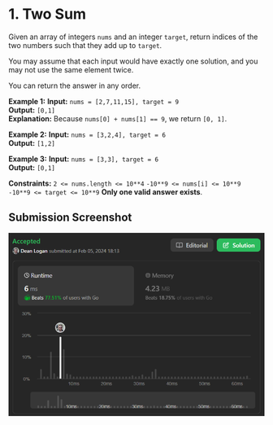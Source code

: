 # 1. Two Sum

Given an array of integers `nums` and an integer `target`, return indices of the two numbers such that they add up to `target`.

You may assume that each input would have exactly one solution, and you may not use the same element twice.

You can return the answer in any order.

**Example 1:**
    **Input:** `nums = [2,7,11,15], target = 9`  
    **Output:** `[0,1]`  
    **Explanation:** Because `nums[0] + nums[1] == 9`, we return `[0, 1]`.

**Example 2:**
    **Input:** `nums = [3,2,4], target = 6`  
    **Output:** `[1,2]`  

**Example 3:**
    **Input:** `nums = [3,3], target = 6`  
    **Output:** `[0,1]`  

**Constraints:**
    `2 <= nums.length <= 10**4`
    `-10**9 <= nums[i] <= 10**9`
    `-10**9 <= target <= 10**9`
    **Only one valid answer exists**.


## Submission Screenshot

![Image](./two-sums.png)